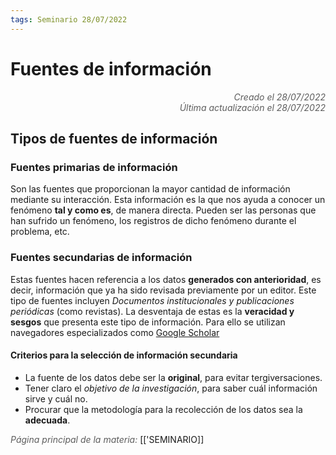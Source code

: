 ```yaml
---
tags: Seminario 28/07/2022
---
```


# Fuentes de información
<div style="text-align: right; opacity: 0.7; font-style: italic;">Creado el 28/07/2022</div>
<div style="text-align: right; opacity: 0.7; font-style: italic;">Última actualización el 28/07/2022</div>

## Tipos de fuentes de información

### Fuentes primarias de información
Son las fuentes que proporcionan la mayor cantidad de información mediante su interacción. Esta información es la que nos ayuda a conocer un fenómeno **tal y como es**, de manera directa. Pueden ser las personas que han sufrido un fenómeno, los registros de dicho fenómeno durante el problema, etc.

### Fuentes secundarias de información
Estas fuentes hacen referencia a los datos **generados con anterioridad**, es decir, información que ya ha sido revisada previamente por un editor.
Este tipo de fuentes incluyen *Documentos institucionales y publicaciones periódicas* (como revistas).
La desventaja de estas es la **veracidad y sesgos** que presenta este tipo de información. Para ello se utilizan navegadores especializados como [Google Scholar](https://scholar.google.com)

#### Criterios para la selección de información secundaria

- La fuente de los datos debe ser la **original**, para evitar tergiversaciones.
- Tener claro el *objetivo de la investigación*, para saber cuál información sirve y cuál no.
- Procurar que la metodología para la recolección de los datos sea la **adecuada**.

<span style="opacity: 0.7; font-style: italic;">Página principal de la materia:</span> [['SEMINARIO]]